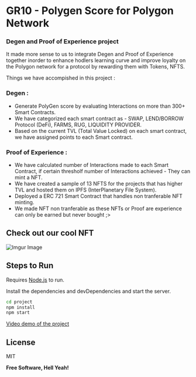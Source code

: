 # GR10 - Polygen Score for Polygon Network

### Degen and Proof of Experience project 

It made more sense to us to integrate Degen and Proof of Experience together inorder to enhance hodlers learning curve and improve loyalty on the Polygon network for a protocol by rewarding them with Tokens, NFTS.

Things we have accompished in this project :

### Degen :
- Generate PolyGen score by evaluating Interactions on  more than 300+ Smart Contracts.
- We have categorized each smart contract as - SWAP, LEND/BORROW Protocol (DeFi), FARMS, RUG, LIQUIDITY PROVIDER.
- Based on the current TVL (Total Value Locked) on each smart contract, we have assigned points to each Smart contract.

 ### Proof of Experience :
- We have calculated number of Interactions made to each Smart Contract, if certain thresholf number of Interactions achieved - They can mint a NFT.
- We have created a sample of 13 NFTS for the projects that has higher TVL and hosted them on IPFS (InterPlanetary File System). 
- Deployed a ERC 721 Smart Contract that handles non tranferable NFT minting. 
- We made NFT non tranferable as these NFTs or Proof are experience can only be earned but never bought ;>

## Check out our cool NFT 

![Imgur Image](https://opensea.io/assets/matic/0x0cf4e2948ba0253754288efcd458d980ad7b299e/4)

## Steps to Run 

Requires [Node.js](https://nodejs.org/) to run.

Install the dependencies and devDependencies and start the server.

```sh
cd project
npm install
npm start
```
[Video demo of the project](https://youtu.be/AM4_IERJ_Hg)

## License

MIT

**Free Software, Hell Yeah!**
